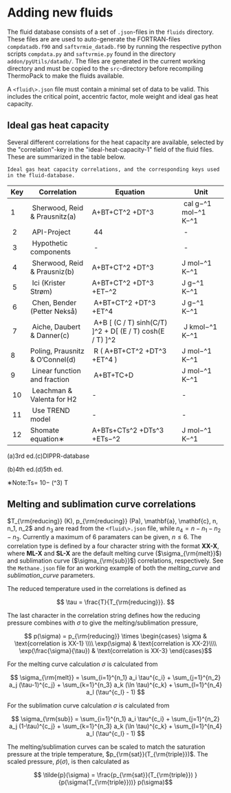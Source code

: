 # Adding new fluids

The fluid database consists of a set of
`.json`-files in the
`fluids` directory. These files are
are used to auto-generate the FORTRAN-files
`compdatadb.f90` and
`saftvrmie_datadb.f90` by running
the respective python scripts
`compdata.py` and
`saftvrmie.py` found in the
directory `addon/pyUtils/datadb/`.
The files are generated in the current working directory and must be
copied to the `src`-directory
before recompiling ThermoPack to make the fluids available.

A `<fluid\>.json` file must
contain a minimal set of data to be valid. This includes the critical
point, accentric factor, mole weight and ideal gas heat capacity.

## Ideal gas heat capacity

Several different correlations for the heat capacity are available,
selected by the "correlation"-key in the "ideal-heat-capacity-1" field
of the fluid files. These are summarized in the table below.


```
Ideal gas heat capacity correlations, and the corresponding keys used in the fluid-database.
```
| Key | Correlation | Equation |  | Unit |
|------|--------------|-----------|--|------|
| 1 | Sherwood, Reid & Prausnitz(a) | A+BT+CT^2 +DT^3 | | cal g−^1 mol−^1 K−^1 |
| 2 | API-Project | 44 | | - |
| 3 | Hypothetic components | - | | - |
| 4 | Sherwood, Reid & Prausniz(b) | A+BT+CT^2 +DT^3 | | J mol−^1 K−^1|
| 5 | Ici (Krister Strøm) | A+BT+CT^2 +DT^3 +ET−^2 | | J g−^1 K−^1 |
| 6 | Chen, Bender (Petter Nekså) | A+BT+CT^2 +DT^3 +ET^4 | | J g−^1 K−^1
| 7 | Aiche, Daubert & Danner(c) | A+B [ (C / T) sinh(C/T) ]^2 + D[ (E / T) cosh(E / T) ]^2 | | J kmol−^1 K−^1 |
| 8 | Poling, Prausnitz & O’Connel(d)     | R ( A+BT+CT^2 +DT^3 +ET^4 ) | | J mol−^1 K−^1 |
| 9 | Linear function and fraction | A+BT+TC+D | | J mol−^1 K−^1 |
| 10 | Leachman & Valenta for H2 | - | | - |
| 11 | Use TREND model | - | | - |
| 12 | Shomate equation∗ | A+BTs+CTs^2 +DTs^3 +ETs−^2 | | J mol−^1 K−^1 |

(a)3rd ed.(c)DIPPR-database

(b)4th ed.(d)5th ed.

∗Note:Ts= 10− (^3) T


## Melting and sublimation curve correlations

$T_{\rm{reducing}} (K), p_{\rm{reducing}} (Pa), \mathbf{a}, \mathbf{c}, n, n_1, n_2$ and $n_3$ are read from the `<fluid\>.json` file, while $n_4 = n-n_1- n_2-n_3$. Currently  a maximum of 6 paramaters can be given, $n \leq 6$. The correlation type is defined by a four character string with the format **XX-X**, where **ML-X** and **SL-X** are the default melting curve ($\sigma_{\rm{melt}}$) and sublimation curve ($\sigma_{\rm{sub}}$) correlations, respectively. See the `Methane.json` file for an working example of both the *melting_curve* and *sublimation_curve* parameters.

The reduced temperature used in the correlations is  defined as

$$ \tau = \frac{T}{T_{\rm{reducing}}}. $$

The last character in the correlation string defines how the reducing pressure combines with $\sigma$ to give the melting/sublimation pressure,

$$ p(\sigma) = p_{\rm{reducing}} \times
\begin{cases} 
\sigma & \text{correlation is XX-1} \\\\
\exp(\sigma)  & \text{correlation is XX-2}\\\\
\exp(\frac{\sigma}{\tau})  & \text{correlation is XX-3}
\end{cases}$$

For the melting curve calculation $\sigma$ is calculated from

$$ \sigma_{\rm{melt}} = \sum_{i=1}^{n_1} a_i \tau^{c_i}  + \sum_{j=1}^{n_2} a_j (\tau-1)^{c_j} + \sum_{k=1}^{n_3} a_k (\ln \tau)^{c_k} + \sum_{l=1}^{n_4} a_l (\tau^{c_l} - 1)  $$

For the sublimation curve calculation $\sigma$ is calculated from

$$ \sigma_{\rm{sub}} = \sum_{i=1}^{n_1} a_i \tau^{c_i}  + \sum_{j=1}^{n_2} a_j (1-\tau)^{c_j} + \sum_{k=1}^{n_3} a_k (\ln \tau)^{c_k} + \sum_{l=1}^{n_4} a_l (\tau^{c_l} - 1)  $$

The melting/sublimation curves can be scaled to match the saturation pressure at the triple temperature, $p_{\rm{sat}}(T_{\rm{triple}})$. The scaled pressure, $\tilde{p}(\sigma)$, is then calculated as

$$ \tilde{p}(\sigma) = \frac{p_{\rm{sat}}(T_{\rm{triple}}) }{p(\sigma(T_{\rm{triple}}))} p(\sigma)$$
